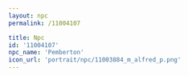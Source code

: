 ```yaml
---
layout: npc
permalink: /11004107

title: Npc
id: '11004107'
npc_name: 'Pemberton'
icon_url: 'portrait/npc/11003884_m_alfred_p.png'
---
```

